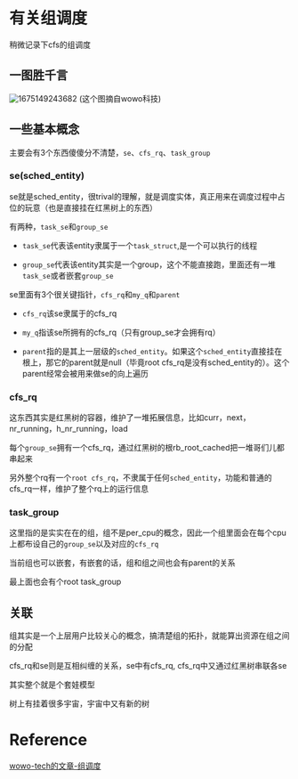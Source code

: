 # 有关组调度
稍微记录下cfs的组调度

## 一图胜千言
![1675149243682](https://user-images.githubusercontent.com/31315527/215691665-18768e3e-ceb0-4c17-9118-af8cefeae67f.png)
(这个图摘自wowo科技)

## 一些基本概念
主要会有3个东西傻傻分不清楚，`se`、`cfs_rq`、`task_group`

### se(sched_entity)
se就是sched_entity，很trival的理解，就是调度实体，真正用来在调度过程中占位的玩意（也是直接挂在红黑树上的东西）

有两种，`task_se`和`group_se`

* `task_se`代表该entity隶属于一个`task_struct`,是一个可以执行的线程

* `group_se`代表该entity其实是一个group，这个不能直接跑，里面还有一堆`task_se`或者嵌套`group_se`

se里面有3个很关键指针，`cfs_rq`和`my_q`和`parent`

* `cfs_rq`该se隶属于的cfs_rq

* `my_q`指该se所拥有的cfs_rq（只有group_se才会拥有rq）

* `parent`指的是其上一层级的`sched_entity`。如果这个`sched_entity`直接挂在根上，那它的parent就是null（毕竟root cfs_rq是没有sched_entity的）。这个parent经常会被用来做se的向上遍历

### cfs_rq
这东西其实是红黑树的容器，维护了一堆拓展信息，比如curr，next，nr_running，h_nr_running，load

每个`group_se`拥有一个cfs_rq，通过红黑树的根rb_root_cached把一堆哥们儿都串起来

另外整个rq有一个`root cfs_rq`，不隶属于任何`sched_entity`，功能和普通的cfs_rq一样，维护了整个rq上的运行信息

### task_group
这里指的是实实在在的组，组不是per_cpu的概念，因此一个组里面会在每个cpu上都布设自己的`group_se`以及对应的`cfs_rq`

当前组也可以嵌套，有嵌套的话，组和组之间也会有parent的关系

最上面也会有个root task_group


## 关联
组其实是一个上层用户比较关心的概念，搞清楚组的拓扑，就能算出资源在组之间的分配

cfs_rq和se则是互相纠缠的关系，se中有cfs_rq, cfs_rq中又通过红黑树串联各se

其实整个就是个套娃模型

树上有挂着很多宇宙，宇宙中又有新的树

# Reference
[wowo-tech的文章-组调度](http://www.wowotech.net/process_management/449.html)
